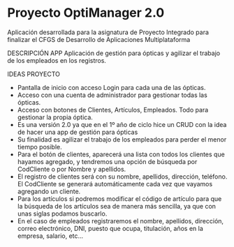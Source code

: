 # Proyecto OptiManager 2.0
Aplicación desarrollada para la asignatura de Proyecto Integrado para finalizar el CFGS de Desarrollo de Aplicaciones Multiplataforma

DESCRIPCIÓN APP
Aplicación de gestión para ópticas y agilizar el trabajo de los empleados en los registros.

IDEAS PROYECTO
- Pantalla de inicio con acceso Login para cada una de las ópticas.
- Acceso con una cuenta de administrador para gestionar todas las ópticas.
- Acceso con botones de Clientes, Artículos, Empleados. Todo para gestionar la propia óptica.
- Es una versión 2.0 ya que en el 1º año de ciclo hice un CRUD con la idea de hacer una app de gestión para ópticas
- Su finalidad es agilizar el trabajo de los empleados para perder el menor tiempo posible.
- Para el botón de clientes, aparecerá una lista con todos los clientes que hayamos agregado, y tendremos una opción de búsqueda por CodCliente o por Nombre y apellidos.
- El registro de clientes será con su nombre, apellidos, dirección, teléfono. El CodCliente se generará automáticamente cada vez que vayamos agregando un cliente.
- Para los artículos si podremos modificar el código de artículo para que la búsqueda de los artículos sea de manera más sencilla, ya que con unas siglas podamos buscarlo.
- En el caso de empleados registraremos el nombre, apellidos, dirección, correo electrónico, DNI, puesto que ocupa, titulación, años en la empresa, salario, etc...
